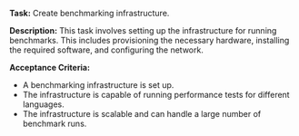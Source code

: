 **Task:** Create benchmarking infrastructure.

**Description:**
This task involves setting up the infrastructure for running benchmarks. This includes provisioning the necessary hardware, installing the required software, and configuring the network.

**Acceptance Criteria:**
- A benchmarking infrastructure is set up.
- The infrastructure is capable of running performance tests for different languages.
- The infrastructure is scalable and can handle a large number of benchmark runs.
